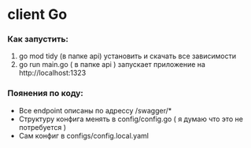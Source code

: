 # client Go

### Как запустить:
1. go mod tidy (в папке api) установить и скачать все зависимости
2. go run main.go ( в папке api ) запускает приложение на http://localhost:1323

### Поянения по коду:
- Все endpoint описаны по адрессу  /swagger/* 
- Структуру конфига менять в config/config.go ( я думаю что это не потребуется )
- Сам конфиг в configs/config.local.yaml
